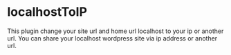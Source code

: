 # localhostToIP
This plugin change your site url and home url localhost to your ip or another url. You can share your localhost wordpress site via ip address or another url.
